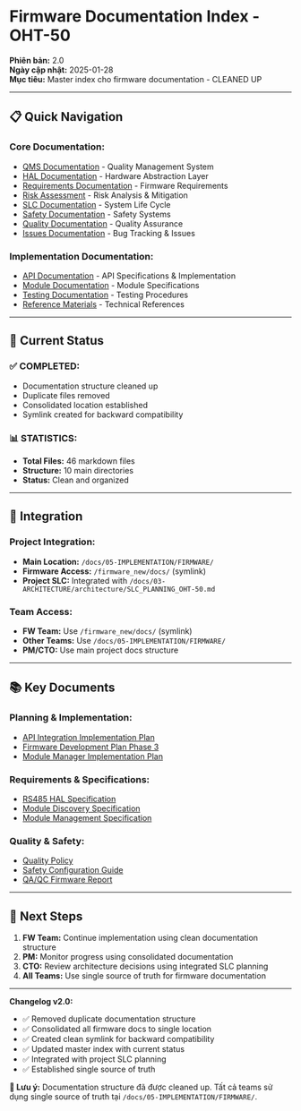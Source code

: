 # Firmware Documentation Index - OHT-50

**Phiên bản:** 2.0  
**Ngày cập nhật:** 2025-01-28  
**Mục tiêu:** Master index cho firmware documentation - CLEANED UP

---

## 📋 **Quick Navigation**

### **Core Documentation:**
- [QMS Documentation](01-QMS/) - Quality Management System
- [HAL Documentation](02-HAL/) - Hardware Abstraction Layer
- [Requirements Documentation](02-REQUIREMENTS/) - Firmware Requirements
- [Risk Assessment](02-RISK/) - Risk Analysis & Mitigation
- [SLC Documentation](03-SLC/) - System Life Cycle
- [Safety Documentation](04-SAFETY/) - Safety Systems
- [Quality Documentation](05-QUALITY/) - Quality Assurance
- [Issues Documentation](ISSUES/) - Bug Tracking & Issues

### **Implementation Documentation:**
- [API Documentation](07-API/) - API Specifications & Implementation
- [Module Documentation](08-MODULES/) - Module Specifications
- [Testing Documentation](09-TESTING/) - Testing Procedures
- [Reference Materials](10-REFERENCES/) - Technical References

---

## 🎯 **Current Status**

### **✅ COMPLETED:**
- Documentation structure cleaned up
- Duplicate files removed
- Consolidated location established
- Symlink created for backward compatibility

### **📊 STATISTICS:**
- **Total Files:** 46 markdown files
- **Structure:** 10 main directories
- **Status:** Clean and organized

---

## 🔗 **Integration**

### **Project Integration:**
- **Main Location:** `/docs/05-IMPLEMENTATION/FIRMWARE/`
- **Firmware Access:** `/firmware_new/docs/` (symlink)
- **Project SLC:** Integrated with `/docs/03-ARCHITECTURE/architecture/SLC_PLANNING_OHT-50.md`

### **Team Access:**
- **FW Team:** Use `/firmware_new/docs/` (symlink)
- **Other Teams:** Use `/docs/05-IMPLEMENTATION/FIRMWARE/`
- **PM/CTO:** Use main project docs structure

---

## 📚 **Key Documents**

### **Planning & Implementation:**
- [API Integration Implementation Plan](03-SLC/01-planning/API_INTEGRATION_IMPLEMENTATION_PLAN.md)
- [Firmware Development Plan Phase 3](03-SLC/01-planning/FW_DEVELOPMENT_PLAN_PHASE3.md)
- [Module Manager Implementation Plan](03-SLC/01-planning/MODULE_MANAGER_IMPLEMENTATION_PLAN.md)

### **Requirements & Specifications:**
- [RS485 HAL Specification](02-REQUIREMENTS/03-FIRMWARE-REQUIREMENTS/04-IMPLEMENTED-MODULES/REQ_RS485_HAL_SPECIFICATION.md)
- [Module Discovery Specification](02-REQUIREMENTS/03-FIRMWARE-REQUIREMENTS/04-IMPLEMENTED-MODULES/REQ_MODULE_DISCOVERY_SPECIFICATION.md)
- [Module Management Specification](02-REQUIREMENTS/03-FIRMWARE-REQUIREMENTS/04-IMPLEMENTED-MODULES/REQ_MODULE_MANAGEMENT_SPECIFICATION.md)

### **Quality & Safety:**
- [Quality Policy](01-QMS/01-policies/quality_policy.md)
- [Safety Configuration Guide](04-SAFETY/03-safety-configuration/SAFETY_CONFIGURATION_GUIDE.md)
- [QA/QC Firmware Report](05-QUALITY/01-qa-reports/QA_QC_FIRMWARE_REPORT.md)

---

## 🚀 **Next Steps**

1. **FW Team:** Continue implementation using clean documentation structure
2. **PM:** Monitor progress using consolidated documentation
3. **CTO:** Review architecture decisions using integrated SLC planning
4. **All Teams:** Use single source of truth for firmware documentation

---

**Changelog v2.0:**
- ✅ Removed duplicate documentation structure
- ✅ Consolidated all firmware docs to single location
- ✅ Created clean symlink for backward compatibility
- ✅ Updated master index with current status
- ✅ Integrated with project SLC planning
- ✅ Established single source of truth

**🚨 Lưu ý:** Documentation structure đã được cleaned up. Tất cả teams sử dụng single source of truth tại `/docs/05-IMPLEMENTATION/FIRMWARE/`.
